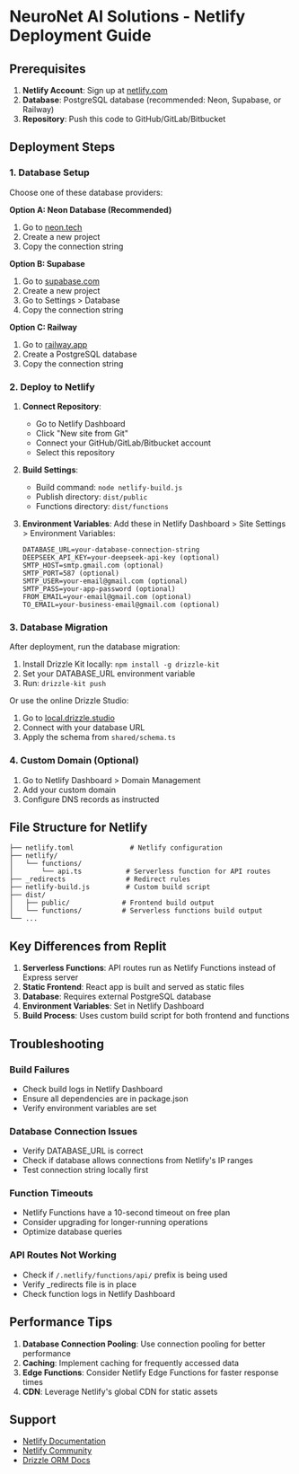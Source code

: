# NeuroNet AI Solutions - Netlify Deployment Guide

## Prerequisites

1. **Netlify Account**: Sign up at [netlify.com](https://netlify.com)
2. **Database**: PostgreSQL database (recommended: Neon, Supabase, or Railway)
3. **Repository**: Push this code to GitHub/GitLab/Bitbucket

## Deployment Steps

### 1. Database Setup

Choose one of these database providers:

**Option A: Neon Database (Recommended)**
1. Go to [neon.tech](https://neon.tech)
2. Create a new project
3. Copy the connection string

**Option B: Supabase**
1. Go to [supabase.com](https://supabase.com)
2. Create a new project
3. Go to Settings > Database
4. Copy the connection string

**Option C: Railway**
1. Go to [railway.app](https://railway.app)
2. Create a PostgreSQL database
3. Copy the connection string

### 2. Deploy to Netlify

1. **Connect Repository**:
   - Go to Netlify Dashboard
   - Click "New site from Git"
   - Connect your GitHub/GitLab/Bitbucket account
   - Select this repository

2. **Build Settings**:
   - Build command: `node netlify-build.js`
   - Publish directory: `dist/public`
   - Functions directory: `dist/functions`

3. **Environment Variables**:
   Add these in Netlify Dashboard > Site Settings > Environment Variables:
   ```
   DATABASE_URL=your-database-connection-string
   DEEPSEEK_API_KEY=your-deepseek-api-key (optional)
   SMTP_HOST=smtp.gmail.com (optional)
   SMTP_PORT=587 (optional)
   SMTP_USER=your-email@gmail.com (optional)
   SMTP_PASS=your-app-password (optional)
   FROM_EMAIL=your-email@gmail.com (optional)
   TO_EMAIL=your-business-email@gmail.com (optional)
   ```

### 3. Database Migration

After deployment, run the database migration:

1. Install Drizzle Kit locally: `npm install -g drizzle-kit`
2. Set your DATABASE_URL environment variable
3. Run: `drizzle-kit push`

Or use the online Drizzle Studio:
1. Go to [local.drizzle.studio](https://local.drizzle.studio)
2. Connect with your database URL
3. Apply the schema from `shared/schema.ts`

### 4. Custom Domain (Optional)

1. Go to Netlify Dashboard > Domain Management
2. Add your custom domain
3. Configure DNS records as instructed

## File Structure for Netlify

```
├── netlify.toml              # Netlify configuration
├── netlify/
│   └── functions/
│       └── api.ts           # Serverless function for API routes
├── _redirects               # Redirect rules
├── netlify-build.js         # Custom build script
├── dist/
│   ├── public/             # Frontend build output
│   └── functions/          # Serverless functions build output
└── ...
```

## Key Differences from Replit

1. **Serverless Functions**: API routes run as Netlify Functions instead of Express server
2. **Static Frontend**: React app is built and served as static files
3. **Database**: Requires external PostgreSQL database
4. **Environment Variables**: Set in Netlify Dashboard
5. **Build Process**: Uses custom build script for both frontend and functions

## Troubleshooting

### Build Failures
- Check build logs in Netlify Dashboard
- Ensure all dependencies are in package.json
- Verify environment variables are set

### Database Connection Issues
- Verify DATABASE_URL is correct
- Check if database allows connections from Netlify's IP ranges
- Test connection string locally first

### Function Timeouts
- Netlify Functions have a 10-second timeout on free plan
- Consider upgrading for longer-running operations
- Optimize database queries

### API Routes Not Working
- Check if `/.netlify/functions/api/` prefix is being used
- Verify _redirects file is in place
- Check function logs in Netlify Dashboard

## Performance Tips

1. **Database Connection Pooling**: Use connection pooling for better performance
2. **Caching**: Implement caching for frequently accessed data
3. **Edge Functions**: Consider Netlify Edge Functions for faster response times
4. **CDN**: Leverage Netlify's global CDN for static assets

## Support

- [Netlify Documentation](https://docs.netlify.com)
- [Netlify Community](https://community.netlify.com)
- [Drizzle ORM Docs](https://orm.drizzle.team)
